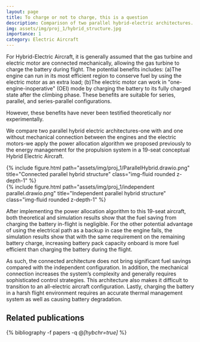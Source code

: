 ```yaml
---
layout: page
title: To charge or not to charge, this is a question
description: Comparison of two parallel hybrid-electric architectures.
img: assets/img/proj_1/hybrid_structure.jpg
importance: 1
category: Electric Aircraft
---
```


For Hybrid-Electric Aircraft, it is generally assumed that the gas turbine and electric motor are connected mechanically, allowing the gas turbine to charge the battery during flight. The potential benefits includes: (a)The engine can run in its most efficient region to conserve fuel by using the electric motor as an extra load; (b)The electric motor can work in "one-engine-inoperative" (OEI) mode by charging the battery to its fully charged state after the climbing phase. These benefits are suitable for series, parallel, and series-parallel configurations.

However, these benefits have never been testified theoretically nor experimentally. 

We compare two parallel hybrid electric architectures-one with and one without mechanical connection between the engines and the electric motors-we apply the power allocation algorithm we proposed previously to the energy management for the propulsion system in a 19-seat conceptual Hybrid Electric Aircraft.

<div class="row">
    <div class="col-sm mt-3 mt-md-0">
        {% include figure.html path="assets/img/proj_1/ParallelHybrid.drawio.png" title="Connected parallel hybrid structure" class="img-fluid rounded z-depth-1" %}
    </div>
    <div class="col-sm mt-3 mt-md-0">
        {% include figure.html path="assets/img/proj_1/independent parallel.drawio.png" title="Independent parallel hybrid structure" class="img-fluid rounded z-depth-1" %}
    </div>
</div>

After implementing the power allocation algorithm to this 19-seat aircraft, both theoretical and simulation results show that the fuel saving from charging the battery in-flight is negligible. For the other potential advantage of using the electrical path as a backup in case the engine fails, the simulation results show that with the same requirement
on the remaining battery charge, increasing battery pack capacity onboard is more fuel efficient than charging the battery during the flight. 

As such, the connected architecture does not bring significant fuel savings compared with the independent configuration. In addition, the mechanical connection increases
the system’s complexity and generally requires sophisticated control strategies. This architecture also makes it difficult to transition to an all-electric aircraft configuration. Lastly, charging the battery in a harsh flight environment requires an accurate thermal management system as well as causing battery degradation.

<div class="publications">
<h2>Related publications</h2>  
  
{% bibliography -f papers -q @*[hybchr=true]* %}
</div>

